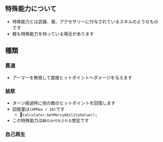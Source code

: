 ## 特殊能力について
- 特殊能力とは武器、盾、アクセサリーに付与されているスキルのようなものです
- 敵も特殊能力を持っている場合があります

## 種類

### 貫通
- アーマーを無視して直接ヒットポイントへダメージを与えます

### 慈悲
- ターン経過時に他の敵のヒットポイントを回復します
- 回復量は`(HPMax / 10)`です
    - :eyes:`Calculator.GetMercyAbilityValue();`
- この特殊能力は`敵のみ付与される`想定です

### 自己再生

